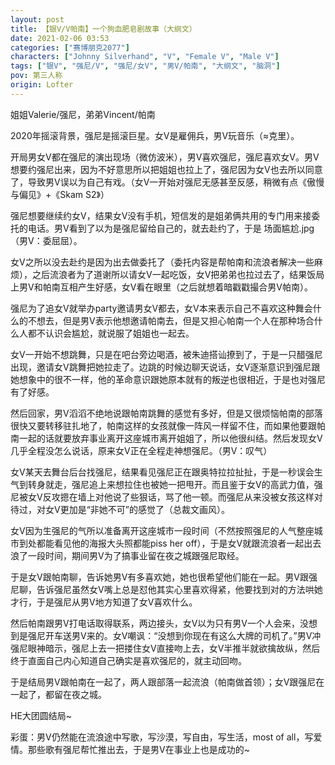 ```yaml
---
layout: post
title: 【银V/V帕南】一个狗血肥皂剧故事（大纲文）
date: 2021-02-06 03:53
categories: ["赛博朋克2077"]
characters: ["Johnny Silverhand", "V", "Female V", "Male V"]
tags: ["银V", "强尼/V", "强尼/女V", "男V/帕南", "大纲文", "脑洞"]
pov: 第三人称
origin: Lofter
---
```


姐姐Valerie/强尼，弟弟Vincent/帕南

2020年摇滚背景，强尼是摇滚巨星。女V是雇佣兵，男V玩音乐（≈克里）。

开局男女V都在强尼的演出现场（微仿波米），男V喜欢强尼，强尼喜欢女V。男V想要约强尼出来，因为不好意思所以把姐姐也拉上了，强尼因为女V也去所以同意了，导致男V误以为自己有戏。（女V一开始对强尼无感甚至反感，稍微有点《傲慢与偏见》+《Skam S2》）

强尼想要继续约女V，结果女V没有手机，短信发的是姐弟俩共用的专门用来接委托的电话。男V看到了以为是强尼留给自己的，就去赴约了，于是 场面尴尬.jpg（男V：委屈屈）。

女V之所以没去赴约是因为出去做委托了（委托内容是帮帕南和流浪者解决一些麻烦），之后流浪者为了道谢所以请女V一起吃饭，女V把弟弟也拉过去了，结果饭局上男V和帕南互相产生好感，女V看在眼里（之后就想着暗戳戳撮合男V帕南）。

强尼为了追女V就举办party邀请男女V都去，女V本来表示自己不喜欢这种舞会什么的不想去，但是男V表示他想邀请帕南去，但是又担心帕南一个人在那种场合什么人都不认识会尴尬，就说服了姐姐也一起去。

女V一开始不想跳舞，只是在吧台旁边喝酒，被朱迪搭讪撩到了，于是一只醋强尼出现，邀请女V跳舞把她拉走了。边跳的时候边聊天说话，女V逐渐意识到强尼跟她想象中的很不一样，他的革命意识跟她原本就有的叛逆也很相近，于是也对强尼有了好感。

然后回家，男V滔滔不绝地说跟帕南跳舞的感觉有多好，但是又很烦恼帕南的部落很快又要转移驻扎地了，帕南这样的女孩就像一阵风一样留不住，而如果他要跟帕南一起的话就要放弃事业离开这座城市离开姐姐了，所以他很纠结。然后发现女V几乎全程没怎么说话，原来女V正在全程走神想强尼。（男V：叹气）

女V某天去舞台后台找强尼，结果看见强尼正在跟奥特拉拉扯扯，于是一秒误会生气到转身就走，强尼追上来想拉住也被她一把甩开。而且鉴于女V的高武力值，强尼被女V反攻摁在墙上对他说了些狠话，骂了他一顿。而强尼从来没被女孩这样对待过，对女V更加是“非她不可”的感觉了（总裁文画风）。

女V因为生强尼的气所以准备离开这座城市一段时间（不然按照强尼的人气整座城市到处都能看见他的海报大头照都能piss her off），于是女V就跟流浪者一起出去浪了一段时间，期间男V为了搞事业留在夜之城跟强尼取经。

于是女V跟帕南聊，告诉她男V有多喜欢她，她也很希望他们能在一起。男V跟强尼聊，告诉强尼虽然女V嘴上总是怼他其实心里喜欢得紧，他要找到对的方法哄她才行，于是强尼从男V地方知道了女V喜欢什么。

然后帕南跟男V打电话取得联系，两边接头，女V以为只有男V一个人会来，没想到是强尼开车送男V来的。女V嘲讽：“没想到你现在有这么大牌的司机了。”男V冲强尼眼神暗示，强尼上去一把搂住女V直接吻上去，女V半推半就欲擒故纵，然后终于直面自己内心知道自己确实是喜欢强尼的，就主动回吻。

于是结局男V跟帕南在一起了，两人跟部落一起流浪（帕南做首领）；女V跟强尼在一起了，都留在夜之城。

HE大团圆结局\~

彩蛋：男V仍然能在流浪途中写歌，写沙漠，写自由，写生活，most of all，写爱情。那些歌有强尼帮忙推出去，于是男V在事业上也是成功的\~
